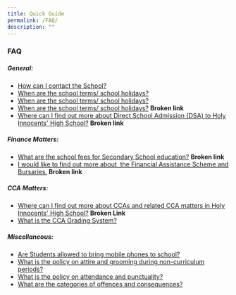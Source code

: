 ```yaml
---
title: Quick Guide
permalink: /FAQ/
description: ""
---
```

### **FAQ**

##### **General:**
* [How can I contact the School?](https://staging.d2xn9n00fw62s4.amplifyapp.com/contact-us/)
* [When are the school terms/ school holidays?](https://www.moe.gov.sg/news/press-releases/20200817-school-terms-and-holidays-for-2021)
* [When are the school terms/ school holidays?](https://sites.google.com/hihs.edu.sg/hihs-dsa/)
* [When are the school terms/ school holidays?](https://www.moe.gov.sg/education/school-terms-and-holidays#pri-sec-sch-term-2018) **Broken link**
* [Where can I find out more about Direct School Admission (DSA) to Holy Innocents' High School?](https://holyinnocentshigh.moe.edu.sg/curriculum/programmes/direct-school-admission-2020) **Broken link**

##### **Finance Matters:**
* [What are the school fees for Secondary School education?](https://www.moe.gov.sg/education/secondary) **Broken link**
* [I would like to find out more about  the Financial Assistance Scheme and Bursaries.](https://www.moe.gov.sg/education/financial-assistance/moe-financial-assistance-scheme-(fas)) **Broken link**

##### **CCA Matters:**
* [Where can I find out more about CCAs and related CCA matters in Holy Innocents' High School?](https://holyinnocentshigh.moe.edu.sg/curriculum/cca) **Broken Link**
* [What is the CCA Grading System?](https://drive.google.com/file/d/0B2pbdW9B5cI3dnQ1VTdMQXRDT3M/edit)

##### **Miscellaneous:**
* [Are Students allowed to bring mobile phones to school?](https://drive.google.com/file/d/1rWLkdDh12_Y-u-Y1RZxJxhBEvX-7UlY5/view)
* [What is the policy on attire and grooming during non-curriculum periods?](https://drive.google.com/file/d/1rWLkdDh12_Y-u-Y1RZxJxhBEvX-7UlY5/view)
* [What is the policy on attendance and punctuality?](https://drive.google.com/file/d/1rWLkdDh12_Y-u-Y1RZxJxhBEvX-7UlY5/view)
* [What are the categories of offences and consequences?](https://drive.google.com/file/d/1rWLkdDh12_Y-u-Y1RZxJxhBEvX-7UlY5/view)